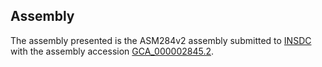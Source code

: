 

Assembly
--------

The assembly presented is the ASM284v2 assembly submitted to
[INSDC](http://www.insdc.org) with the assembly accession
[GCA\_000002845.2](http://www.ebi.ac.uk/ena/data/view/GCA_000002845.2).
